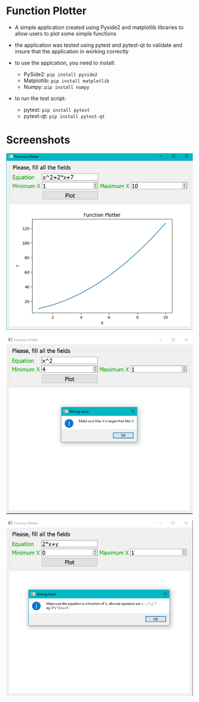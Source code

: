 # Function Plotter
- A simple application created using Pyside2 and matplotlib libraries to allow users to plot some simple functions
- the application was tested using pytest and pytest-qt to validate and insure that the application in working correctly
  
- to use the applcation, you need to install:
  - PySide2: `pip install pyside2`
  - Matplotlib: `pip install matplotlib`
  - Numpy: `pip install numpy`
- to run the test script:
  - pytest: `pip install pytest`
  - pytest-qt: `pip install pytest-qt`    

# Screenshots
<p align='center'>
<img src=https://github.com/Mostafa-Usama/Function-Plotter/blob/main/Screenshots/Screenshot%202023-07-14%20201204.png>
</p>
<p align='center'>
<img src=https://github.com/Mostafa-Usama/Function-Plotter/blob/main/Screenshots/Screenshot%202023-07-14%20201026.png>
</p>
<p align='center'>
<img src=https://github.com/Mostafa-Usama/Function-Plotter/blob/main/Screenshots/Screenshot%202023-07-14%20200844.png>
</p>
